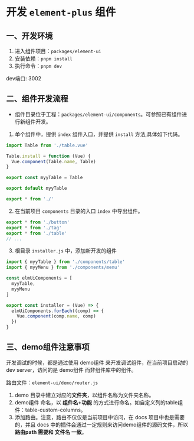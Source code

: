 # 开发 `element-plus` 组件

## 一、开发环境
1. 进入组件项目：`packages/element-ui`
2. 安装依赖：`pnpm install`
3. 执行命令：`pnpm dev`

dev端口: 3002

## 二、组件开发流程

- 组件目录位于工程：`packages/element-ui/components`。可参照已有组件进行新组件开发。


1. 单个组件中，提供 `index` 组件入口，并提供 `install` 方法,具体如下代码。
  ```js
  import Table from './table.vue'

  Table.install = function (Vue) {
    Vue.component(Table.name, Table)
  }
  
  export const myyTable = Table
  
  export default myyTable
  
  export * from './'
  ```

2. 在当前项目 `components` 目录的入口 `index` 中导出组件。
  ```js
  export * from './button'
  export * from './tag'
  export * from './table'
  // ...
  ```

3. 根目录 `installer.js` 中，添加新开发的组件
```js
import { myyTable } from './components/table'
import { myyMenu } from './components/menu'

const elmUiComponents = [
  myyTable,
  myyMenu
]

export const installer = (Vue) => {
  elmUiComponents.forEach((comp) => {
    Vue.component(comp.name, comp)
  })
}
```

## 三、demo组件注意事项
开发调试的时候，都是通过使用 demo组件 来开发调试组件，在当前项目启动的 dev server，访问的是 demo组件 而非组件库中的组件。

路由文件：`element-ui/demo/router.js`

1. demo 目录中建立对应的**文件夹**，以组件名称为文件夹名称。
2. demo组件 命名，以 **组件名+功能** 的方式进行命名。如自定义列的table组件：table-custom-columns。
3. 添加路由。注意，路由不仅仅是当前项目中访问，在 docs 项目中也是需要的，并且 docs 中的插件会通过一定规则来访问demo组件的源码文件，所以 **路由path 需要和 文件名 一致**。
